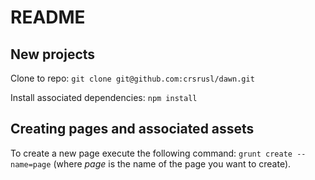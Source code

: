 # README

## New projects
Clone to repo: `git clone git@github.com:crsrusl/dawn.git`

Install associated dependencies: `npm install`

## Creating pages and associated assets
To create a new page execute the following command: `grunt create --name=page` (where _page_ is the name of the page you want to create).